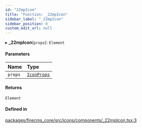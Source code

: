 ```yaml
---
id: "22mpIcon"
title: "Function: _22mpIcon"
sidebar_label: "_22mpIcon"
sidebar_position: 0
custom_edit_url: null
---
```


▸ **_22mpIcon**(`props`): `Element`

#### Parameters

| Name | Type |
| :------ | :------ |
| `props` | [`IconProps`](../types/IconProps.md) |

#### Returns

`Element`

#### Defined in

[packages/firecms_core/src/icons/components/_22mpIcon.tsx:3](https://github.com/FireCMSco/firecms/blob/d45f3739/packages/firecms_core/src/icons/components/_22mpIcon.tsx#L3)
